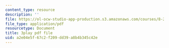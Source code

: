 ```yaml
---
content_type: resource
description: ''
file: https://ol-ocw-studio-app-production.s3.amazonaws.com/courses/8-20-introduction-to-special-relativity-january-iap-2021/a2e04e5f67c2f209dd39a8b4b345c42e_QP-xHC_naJ4.pdf
file_type: application/pdf
resourcetype: Document
title: 3play pdf file
uid: a2e04e5f-67c2-f209-dd39-a8b4b345c42e
---
```


